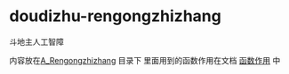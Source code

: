 # doudizhu-rengongzhizhang
斗地主人工智障

内容放在[A_Rengongzhizhang](https://github.com/Zzfiv3/doudizhu-rengongzhizhang/tree/main/A_Rengongzhizhang) 目录下
里面用到的函数作用在文档 [函数作用](https://github.com/Zzfiv3/doudizhu-rengongzhizhang/blob/main/A_Rengongzhizhang/%E5%87%BD%E6%95%B0%E4%BD%9C%E7%94%A8.md) 中
